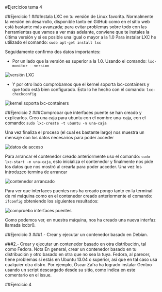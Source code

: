 #Ejercicios tema 4


##Ejercicio 1
###Instala LXC en tu versión de Linux favorita. Normalmente la versión en desarrollo, disponible tanto en GitHub como en el sitio web está bastante más avanzada; para evitar problemas sobre todo con las herramientas que vamos a ver más adelante, conviene que te instales la última versión y si es posible una igual o mayor a la 1.0
Para instalar LXC he utilizado el comando:
`sudo apt-get install lxc`

Seguidamente confirmo dos datos importantes:

* Por un lado que la versión es superior a la 1.0. Usando el comando: `lxc-monitor --version`

![versión LXC](https://www.dropbox.com/s/7f7zlshwif8xdhv/ejr1.2.png?dl=1)

* Y por otro lado comprobamos que el kernel soporta lxc-containers y que todo está bien configurado. Esto lo he hecho con el comando: `lxc-checkconfig`

![kernel soporta lxc-containers](https://www.dropbox.com/s/u25004f1v8k4er6/ejr1.1.png?dl=1)


##Ejercicio 2
###Comprobar qué interfaces puente se han creado y explicarlos.
Creo una caja para ubuntu con el nombre una-caja, con el comando: `sudo lxc-create -t ubuntu -n una-caja`

Una vez finaliza el proceso (el cual es bastante largo) nos muestra un mensaje con los datos necesarios para poder acceder 

![datos de acceso](https://www.dropbox.com/s/il93cl07uu99k8n/ejr2.1.png?dl=1)

Para arrancar el contenedor creado anteriormente uso el comando: `sudo lxc-start -n una-caja`, esto inicializa el contenedor y finalmente nos pide los datos que nos mostró al crearla para poder acceder. Una vez los introduzco termina de arrancar

![contenedor arrancado](https://www.dropbox.com/s/svej7pbnj0bupt7/ejr2.2.png?dl=1)

Para ver que interfaces puentes nos ha creado pongo tanto en la terminal de mi máquina como en el contenedor creado anteriormente el comando: `ifconfig` obteniendo los siguientes resultados:

![compruebo interfaces puentes](https://www.dropbox.com/s/f1is1lch0x0edhr/ejr2.3.png?dl=1)

Como podemos ver, en nuestra máquina, nos ha creado una nueva interfaz llamada lxcbr0.



##Ejercicio 3
###1.- Crear y ejecutar un contenedor basado en Debian.

###2.- Crear y ejecutar un contenedor basado en otra distribución, tal como Fedora. Nota En general, crear un contenedor basado en tu distribución y otro basado en otra que no sea la tuya. Fedora, al parecer, tiene problemas si estás en Ubuntu 13.04 o superior, así que en tal caso usa cualquier otra distro. Por ejemplo, Óscar Zafra ha logrado instalar Gentoo usando un script descargado desde su sitio, como indica en este comentario en el issue.



##Ejercicio 4
###

![]()

[]()
